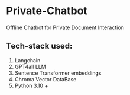 # Private-Chatbot
Offline Chatbot for Private Document Interaction 
## Tech-stack used:
1. Langchain
2. GPT4all LLM
3. Sentence Transformer embeddings
3. Chroma Vector DataBase
4. Python 3.10 +

